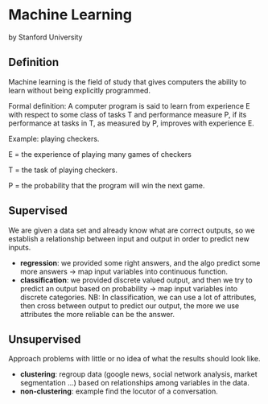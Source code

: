 Machine Learning
===============
by Stanford University

Definition
----------
Machine learning is the field of study that gives computers the ability to learn without being explicitly programmed.

Formal definition: A computer program is said to learn from experience E with respect to some class of tasks T and performance measure P, if its performance at tasks in T, as measured by P, improves with experience E.

Example: playing checkers.

E = the experience of playing many games of checkers

T = the task of playing checkers.

P = the probability that the program will win the next game.

Supervised
----------
We are given a data set and already know what are correct outputs, so we establish a relationship between input and output in order to predict new inputs.

* **regression**: we provided some right answers, and the algo predict some more answers -> map input variables into continuous function.
* **classification**: we provided discrete valued output, and then we try to predict an output based on probability -> map input variables into discrete categories.
NB: In classification, we can use a lot of attributes, then cross between output to predict our output, the more we use attributes the more reliable can be the answer.

Unsupervised
------------
Approach problems with little or no idea of what the results should look like.

* **clustering**: regroup data (google news, social network analysis, market segmentation ...) based on relationships among variables in the data.
* **non-clustering**: example find the locutor of a conversation.
